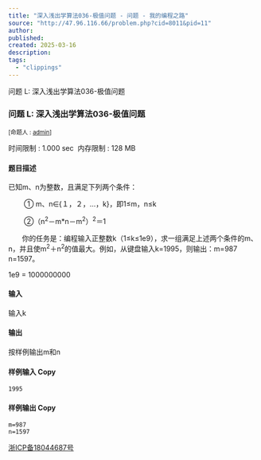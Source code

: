 ```yaml
---
title: "深入浅出学算法036-极值问题 - 问题 - 我的编程之路"
source: "http://47.96.116.66/problem.php?cid=8011&pid=11"
author:
published:
created: 2025-03-16
description:
tags:
  - "clippings"
---
```

问题 L: 深入浅出学算法036-极值问题

### 问题 L: 深入浅出学算法036-极值问题

<sub>[命题人 : <span id="creator"><a href="http://47.96.116.66/userinfo.php?user=admin">admin</a></span>]</sub>

时间限制 : 1.000 sec  内存限制 : 128 MB  
  

#### 题目描述

已知m、n为整数，且满足下列两个条件：  

        ① m、n∈{１，２，…，k}，即1≤m，n≤k  

        ②（n<sup>2</sup>－m\*n－m<sup>2</sup>）<sup>2</sup>＝1  

       你的任务是：编程输入正整数k（1≤k≤1e9），求一组满足上述两个条件的m、n，并且使m<sup>2</sup>＋n<sup>2</sup>的值最大。例如，从键盘输入k=1995，则输出：m=987   n=1597。  

1e9 = 1000000000  

#### 输入

输入k  

#### 输出

按样例输出m和n  

#### 样例输入 Copy

```
1995
```

#### 样例输出 Copy

```
m=987
n=1597
```

  

[浙ICP备18044687号](http://beian.miit.gov.cn/)